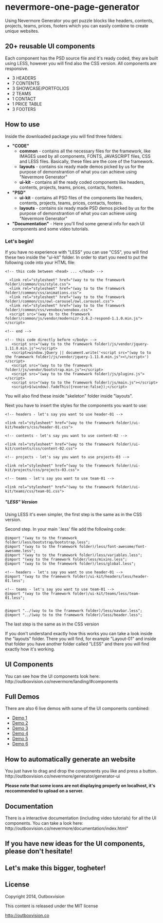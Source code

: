 nevermore-one-page-generator
============================

Using Nevermore Generator you get puzzle blocks like headers, contents, projects, teams, prices, footers which you can easily combine to create unique websites.




<h2>20+ reusable UI components</h2>

Each component has the PSD source file and it's ready coded, they are built using LESS, however you will find also the CSS version.
All components are responsive.

<ul>
<li>3 HEADERS</li>
<li>7 CONTENTS </li>
<li>3 SHOWCASE/PORTFOLIOS</li>
<li>2 TEAMS</li>
<li>1 CONTACT</li>
<li>1 PRICE TABLE</li>
<li>3 FOOTERS</li>
</ul>

<h2>How to use</h2>

Inside the downloaded package you will find three folders:
<ul>
<li>
<strong>"CODE"</strong>
<ul>
<li>
<strong>common</strong> - contains all the necessary files for the framework, like IMAGES used by all components, FONTS, JAVASCRIPT files, CSS and LESS files.
Basically, these files are the core of the framework.
</li>
<li>
<strong>layouts</strong> - contains six ready made demos picked by us for the purpose of demonstrantion of what you can achieve using "Nevermore Generator"
</li>
<li><strong>ui-kit</strong> - contains all the ready coded components like headers, contents, projects, teams, prices, contacts, footers.</li>
</ul>
<li>
<strong>"PSD"</strong>
<ul>
<li>
<strong>ui-kit</strong> - contains all PSD files of the components like headers, contents, projects, teams, prices, contacts, footers.
</li>
<li>
<strong>layouts</strong> - contains six ready made PSD demos picked by us for the purpose of demonstrantion of what you can achieve using "Nevermore Generator"
</li>

</ul>
</li>
<li>
<strong>"Documentation"</strong> - Here you'll find some general info for each UI components and some video tutorials.
</li>
</ul>
<h3>Let's begin!</h3>

If you have no experience with "LESS" you can use "CSS", you will find these two inside the "ui-kit" folder. In order to start you need to put the following code into your HTML file:
```
<!-- this code between <head> ... </head> -->

  <link rel="stylesheet" href="(way to to the framework folder)/common/css/style.css">
  <link rel="stylesheet" href="(way to to the framework folder)/common/css/animations.css">
  <link rel="stylesheet" href="(way to to the framework folder)/common/css/owl-carousel/owl.carousel.css">
  <link rel="stylesheet" href="(way to to the framework folder)/common/css/venobox/venobox.css">
  <script src="(way to to the framework folder)/common/js/vendor/modernizr-2.6.2-respond-1.1.0.min.js"></script>

<!-- end -->

<!-- this code directly before </body> -->
   <script src="(way to to the framework folder)/js/vendor/jquery-1.11.0.min.js"></script>
   <script>window.jQuery || document.write('<script src="(way to to the framework folder)/js/vendor/jquery-1.11.0.min.js"><\/script>')</script>
   <script src="(way to to the framework folder)/js/vendor/bootstrap.min.js"></script>
   <script src="(way to to the framework folder)/js/plugins.js"></script> 
   <script src="(way to to the framework folder)/js/main.js"></script> 
   <script>$(window).fadeThis({reverse:false});</script>
```
You will also find these inside "skeleton" folder inside "layouts".

Next you have to insert the styles for the components you want to use:
```
<!-- headers - let's say you want to use header-01 -->

<link rel="stylesheet" href="(way to the framework folder)/ui-kit/headers/css/header-01.css">

<!-- contents - let's say you want to use content-02 -->

<link rel="stylesheet" href="(way to the framework folder)/ui-kit/contents/css/content-02.css">

<!-- projects - let's say you want to use projects-03 -->

<link rel="stylesheet" href="(way to the framework folder)/ui-kit/projects/css/projects-03.css">

<!-- teams - let's say you want to use team-01 -->

<link rel="stylesheet" href="(way to the framework folder)/ui-kit/teams/css/team-01.css">
```
<h5>"LESS" Version</h5>
Using LESS it's even simpler, the first step is the same as in the CSS version.

Second step. In your main '.less' file add the following code:
```
@import "(way to to the framework folder)/less/bootstrap/bootstrap.less";
@import "(way to to the framework folder)/less/font-awesome/font-awesome.less";
@import "(way to to the framework folder)/less/variables.less";
@import "(way to the framework folder/less/mixins.less";
@import "(way to to the framework folder)/less/global.less";

<!-- headers - let's say you want to use header-01 -->
@import "(way to the framework folder)/ui-kit/headers/less/header-01.less";

<!-- teams - let's say you want to use team-01 -->
@import "(way to the framework folder)/ui-kit/teams/less/team-01.less";


@import "../(way to to the framework folder)/less/navbar.less";
@import "../(way to to the framework folder)/less/header.less";
```
The last step is the same as in the CSS version

If you don't understand exactly how this works you can take a look inside the "layouts" folder. There you will find, for example "Layout-01" and inside that folder you have another folder called "LESS" and there you will find exactly how it's working.

<h2>UI Components</h2>
You can see how the UI components look here: http://outboxvision.co/nevermore/landing/#components

<h2>Full Demos</h2>

There are also 6 live demos with some of the UI components combined:
<ul>
<li><a href="http://outboxvision.co/nevermore/layouts/layout-01/index.html">Demo 1</a></li>
<li><a href="http://outboxvision.co/nevermore/layouts/layout-02/index.html">Demo 2</a></li>
<li><a href="http://outboxvision.co/nevermore/layouts/layout-03/index.html">Demo 3</a></li>
<li><a href="http://outboxvision.co/nevermore/layouts/layout-04/index.html">Demo 4</a></li>
<li><a href="http://outboxvision.co/nevermore/layouts/layout-05/index.html">Demo 5</a></li>
<li><a href="http://outboxvision.co/nevermore/layouts/layout-06/index.html">Demo 6</a></li>
</ul>

<h2>How to automatically generate an website</h2>
You just have to drag and drop the components you like and press a button.
http://outboxvision.co/nevermore/generator/generator-ui

<strong>Please note that some icons are not displaying properly on localhost, it's reccommended to upload on a server.</strong>

<h2>Documentation</h2>
There is a interactive documentation (including video tutorials) for all the UI components.
You can take a look here: http://outboxvision.co/nevermore/documentation/index.html"

<h2>If you have new ideas for the UI components, please don't hesitate!</h2>
<h2>Let's make this bigger, togheter!</h2>

<h2>License</h2>

Copyright 2014, Outboxvision

This content is released under the MIT license

http://outboxvision.co

